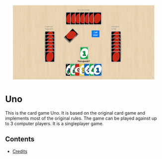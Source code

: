 <h1 align="center">
  <a href="https://www.unorules.com/">
  <img width="455" src="https://github.com/compscilauren/uno/blob/master/uno_cover.png" alt="Uno"></a>
</h1>

# Uno

This is the card game Uno. It is based on the original card game and implements most of the original rules. The game can be played against up to 3 computer players. It is a singleplayer game.

## Contents

- [Credits](#credits)


